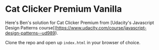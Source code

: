# Cat Clicker Premium Vanilla

Here's Ben's solution for Cat Clicker Premium from [Udacity's Javascript Design Patterns course[(https://www.udacity.com/course/javascript-design-patterns--ud989).

Clone the repo and open up `index.html` in your browser of choice.

